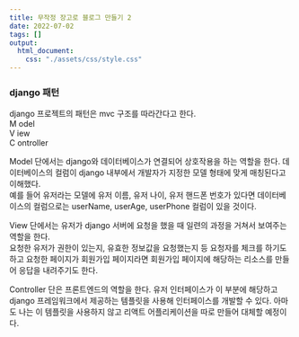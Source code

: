 ```yaml
---
title: 무작정 장고로 블로그 만들기 2
date: 2022-07-02
tags: []
output:
  html_document:
    css: "./assets/css/style.css"
---
```


### django 패턴

django 프로젝트의 패턴은 mvc 구조를 따라간다고 한다.    
M odel   
V iew   
C ontroller   

Model 단에서는 django와 데이터베이스가 연결되어 상호작용을 하는 역할을 한다. 데이터베이스의 컬럼이 django 내부에서 개발자가 지정한 모델 형태에 맞게 매칭된다고 이해했다.  
예를 들어 유저라는 모델에 유저 이름, 유저 나이, 유저 핸드폰 번호가 있다면 데이터베이스의 컬럼으로는 userName, userAge, userPhone 컬럼이 있을 것이다.   

View 단에서는 유저가 django 서버에 요청을 했을 때 일련의 과정을 거쳐서 보여주는 역할을 한다.   
요청한 유저가 권한이 있는지, 유효한 정보값을 요청했는지 등 요청자를 체크를 하기도 하고 요청한 페이지가 회원가입 페이지라면 회원가입 페이지에 해당하는 리소스를 만들어 응답을 내려주기도 한다.   

Controller 단은 프론트엔드의 역할을 한다. 유저 인터페이스가 이 부분에 해당하고 django 프레임워크에서 제공하는 템플릿을 사용해 인터페이스를 개발할 수 있다. 아마도 나는 이 템플릿을 사용하지 않고 리액트 어플리케이션을 따로 만들어 대체할 예정이다.   

